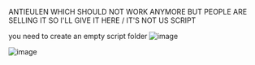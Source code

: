 ANTIEULEN WHICH SHOULD NOT WORK ANYMORE BUT PEOPLE ARE SELLING IT SO I'LL GIVE IT HERE / IT'S NOT US SCRIPT

you need to create an empty script folder
![image](https://github.com/GRX-Development/antieulen/assets/155783334/759c3536-d550-468a-8bad-f7ae34816c4f)



![image](https://github.com/GRX-Development/antieulen/assets/155783334/6f38eed8-fa27-44f5-a9e1-a7484a75664c)

